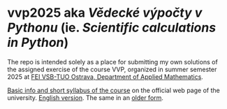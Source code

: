 # **vvp2025** aka *Vědecké výpočty v Pythonu* (ie. *Scientific calculations in Python*)

The repo is intended solely as a place for submitting my own solutions of the assigned exercise of the course VVP, organized in summer semester 2025 at [FEI VSB-TUO Ostrava, Department of Applied Mathematics](https://www.fei.vsb.cz/470/en).

[Basic info and short syllabus of the course](https://www.vsb.cz/e-vyuka/cs/subject/470-2701/01) on the official web page of the university. [English version](https://www.vsb.cz/e-vyuka/en/subject/470-2701/02). The same in an [older form](https://edison.sso.vsb.cz/cz.vsb.edison.edu.study.prepare.web/SubjectVersion.faces?version=470-2701/01&subjectBlockAssignmentId=496596&studyFormId=1&studyPlanId=25280&locale=cs&back=true).


